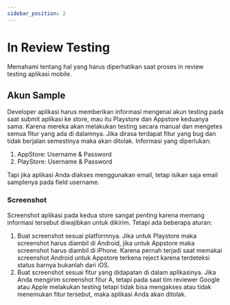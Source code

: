```yaml
---
sidebar_position: 2
---
```


# In Review Testing

Memahami tentang hal yang harus diperhatikan saat proses in review testing aplikasi mobile.

## Akun Sample

Developer aplikasi harus memberikan informasi mengenai akun testing pada saat submit aplikasi ke store, mau itu Playstore dan Appstore keduanya sama. Karena mereka akan melakukan testing secara manual dan mengetes semua fitur yang ada di dalamnya. Jika dirasa terdapat fitur yang bug dan tidak berjalan semestinya maka akan ditolak. Informasi yang diperlukan:

1. AppStore: Username & Password
2. PlayStore: Username & Password

Tapi jika aplikasi Anda diakses menggunakan email, tetap isikan saja email samplenya pada field username.

### Screenshot

Screenshot aplikasi pada kedua store sangat penting karena memang informasi tersebut diwajibkan untuk dikirim. Tetapi ada beberapa aturan:

1. Buat screenshot sesuai platformnya. Jika untuk Playstore maka screenshot harus diambil di Android, jika untuk Appstore maka screenshot harus diambil di iPhone. Karena pernah terjadi saat memakai screenshot Android untuk Appstore terkena reject karena terdeteksi status barnya bukanlah dari iOS.
2. Buat screenshot sesuai fitur yang didapatan di dalam aplikasinya. Jika Anda mengirim screenshot fitur A, tetapi pada saat tim reviewer Google atau Apple melakukan testing tetapi tidak bisa mengakses atau tidak menemukan fitur tersebut, maka aplikasi Anda akan ditolak.